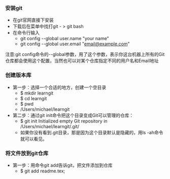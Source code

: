 ### 安装git
- 在git官网直接下安装
- 下载后在菜单中找打git - > git bash  
- 在命令行输入
  + git config --global user.name "your name"
  + git config --global user.email "email@example.com"

注意:git config命令的--global参数，用了这个参数，表示你这台机器上所有的Git仓库都会使用这个配置，当然也可以对某个仓库指定不同的用户名和Email地址

### 创建版本库
- 第一步：选择一个合适的地方，创建一个空目录
  + $ mkdir learngit
  + $ cd learngit
  + $ pwd
  + /Users/michael/learngit
- 第二步：通过git init命令把这个目录变成Git可以管理的仓库：
  + $ git init
Initialized empty Git repository in /Users/michael/learngit/.git/
  + 如果你没有看到.git目录，那是因为这个目录默认是隐藏的，用ls -ah命令就可以看见。

### 将文件放到git仓库
- 第一步：用命令git add告诉git，把文件添加到仓库
  + $ git add readme.tex;